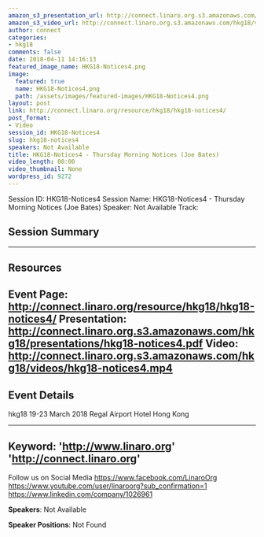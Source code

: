 ```yaml
---
amazon_s3_presentation_url: http://connect.linaro.org.s3.amazonaws.com/hkg18/presentations/hkg18-notices4.pdf
amazon_s3_video_url: http://connect.linaro.org.s3.amazonaws.com/hkg18/videos/hkg18-notices4.mp4
author: connect
categories:
- hkg18
comments: false
date: 2018-04-11 14:16:13
featured_image_name: HKG18-Notices4.png
image:
  featured: true
  name: HKG18-Notices4.png
  path: /assets/images/featured-images/HKG18-Notices4.png
layout: post
link: http://connect.linaro.org/resource/hkg18/hkg18-notices4/
post_format:
- Video
session_id: HKG18-Notices4
slug: hkg18-notices4
speakers: Not Available
title: HKG18-Notices4 - Thursday Morning Notices (Joe Bates)
video_length: 00:00
video_thumbnail: None
wordpress_id: 9272
---
```


Session ID: HKG18-Notices4
Session Name: HKG18-Notices4 - Thursday Morning Notices (Joe Bates)
Speaker: Not Available
Track: 


## Session Summary

---------------------------------------------------
## Resources
Event Page: http://connect.linaro.org/resource/hkg18/hkg18-notices4/
Presentation: http://connect.linaro.org.s3.amazonaws.com/hkg18/presentations/hkg18-notices4.pdf
Video: http://connect.linaro.org.s3.amazonaws.com/hkg18/videos/hkg18-notices4.mp4
 ---------------------------------------------------
## Event Details
hkg18
19-23 March 2018 
Regal Airport Hotel Hong Kong

---------------------------------------------------
Keyword: 
'http://www.linaro.org'
'http://connect.linaro.org'
---------------------------------------------------
Follow us on Social Media
https://www.facebook.com/LinaroOrg
https://www.youtube.com/user/linaroorg?sub_confirmation=1
https://www.linkedin.com/company/1026961

**Speakers**: Not Available

**Speaker Positions**: Not Found